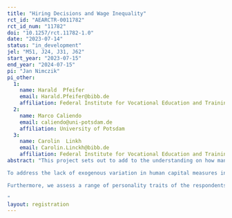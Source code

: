 ```yaml
---
title: "Hiring Decisions and Wage Inequality"
rct_id: "AEARCTR-0011782"
rct_id_num: "11782"
doi: "10.1257/rct.11782-1.0"
date: "2023-07-14"
status: "in_development"
jel: "M51, J24, J31, J62"
start_year: "2023-07-15"
end_year: "2024-07-15"
pi: "Jan Nimczik"
pi_other:
  1:
    name: Harald  Pfeifer
    email: Harald.Pfeifer@bibb.de
    affiliation: Federal Institute for Vocational Education and Training, Maastricht University
  2:
    name: Marco Caliendo
    email: caliendo@uni-potsdam.de
    affiliation: University of Potsdam
  3:
    name: Carolin  Linkh
    email: Carolin.Linckh@bibb.de
    affiliation: Federal Institute for Vocational Education and Training, Maastricht University
abstract: "This project sets out to add to the understanding on how managers make their hiring and wage setting decisions in German establishments. We start from the question to what extent wages and hiring decisions depend on believes about the return to individual characteristics, in particular the returns to four different types of human capital (general human capital as well as firm-, occupation-, and task-specific experience). 
To address the lack of exogenous variation in human capital measures in observational data, we design a conjoint survey experiment that creates random variation in the characteristics of potential hires. We then let actual decision makers in German establishments evaluate these randomly generated candidate profiles. The conjoint survey experiment is anchored in the BIBB Cost-Benefit Survey 2022/23. We randomly vary the gender and expected performance of the potential hires as well as their general human capital, occupational experience, firm-specific experience, and task-specific experience. Based on random variation in these individual characteristics, we assess the perceived return to these different types of individual-level human capital. 
Furthermore, we assess a range of personality traits of the respondents and plan to analyze the interaction between the decision makers’ personality and their choices. Finally, we aim to link the data from our questionnaire to administrative linked employer-employee data from the German Institute for Employment Research (IAB). This link will allow us to quantify the contribution of (heterogeneity in) believes about the importance of different types of HC to overall wage inequality. 
"
layout: registration
---
```


